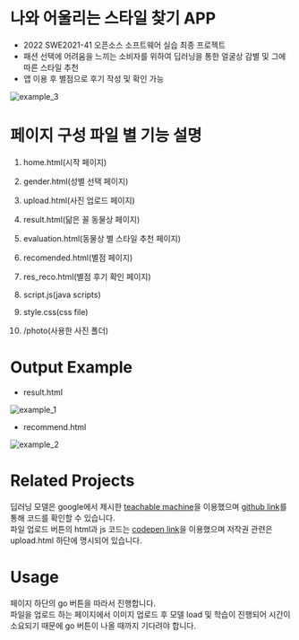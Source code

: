# 나와 어울리는 스타일 찾기 APP
- 2022 SWE2021-41 오픈소스 소프트웨어 실습 최종 프로젝트
- 패션 선택에 어려움을 느끼는 소비자를 위하여 딥러닝을 통한 얼굴상 감별 및 그에 따른 스타일 추천
- 앱 이용 후 별점으로 후기 작성 및 확인 가능  

![example_3](https://user-images.githubusercontent.com/64960264/204803700-81072415-f1d3-453a-8782-e93f7dda79b8.PNG)


# 페이지 구성 파일 별 기능 설명
1. home.html(시작 페이지)

2. gender.html(성별 선택 페이지)

3. upload.html(사진 업로드 페이지)

4. result.html(닮은 꼴 동물상 페이지)

5. evaluation.html(동물상 별 스타일 추천 페이지)

6. recomended.html(별점 페이지)

7. res_reco.html(별점 후기 확인 페이지)

8. script.js(java scripts)

9. style.css(css file)

10. /photo(사용한 사진 폴더)

# Output Example

- result.html  

![example_1](https://user-images.githubusercontent.com/64960264/204799649-6c515d4a-254d-44c3-a006-2eeaae750464.PNG)


- recommend.html  

![example_2](https://user-images.githubusercontent.com/64960264/204799689-745a5c1f-88e7-4f2c-bbe5-d23943a2d51f.PNG)


# Related Projects
딥러닝 모델은 google에서 제시한 [teachable machine](https://teachablemachine.withgoogle.com/)을 이용했으며 [github link](https://github.com/googlecreativelab/teachablemachine-community)를 통해 코드를 확인할 수 있습니다.  
파일 업로드 버튼의 html과 js 코드는 [codepen link](https://codepen.io/aaronvanston/pen/yNYOXR)을 이용했으며 저작권 관련은 upload.html 하단에 명시되어 있습니다.

# Usage
페이지 하단의 go 버튼을 따라서 진행합니다.  
파일을 업로드 하는 페이지에서 이미지 업로드 후 모델 load 및 학습이 진행되어 시간이 소요되기 때문에 go 버튼이 나올 때까지 기다려야 합니다.
